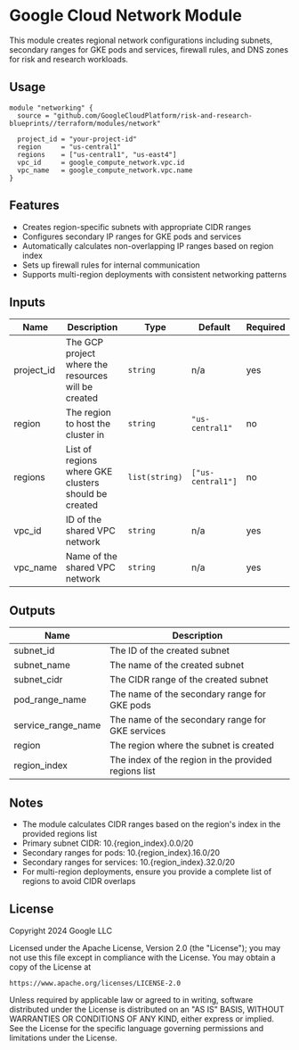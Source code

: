 # Google Cloud Network Module

This module creates regional network configurations including subnets, secondary ranges for GKE pods and services, firewall rules, and DNS zones for risk and research workloads.

## Usage

```hcl
module "networking" {
  source = "github.com/GoogleCloudPlatform/risk-and-research-blueprints//terraform/modules/network"

  project_id = "your-project-id"
  region     = "us-central1"
  regions    = ["us-central1", "us-east4"]
  vpc_id     = google_compute_network.vpc.id
  vpc_name   = google_compute_network.vpc.name
}
```

## Features

- Creates region-specific subnets with appropriate CIDR ranges
- Configures secondary IP ranges for GKE pods and services
- Automatically calculates non-overlapping IP ranges based on region index
- Sets up firewall rules for internal communication
- Supports multi-region deployments with consistent networking patterns

## Inputs

| Name | Description | Type | Default | Required |
|------|-------------|------|---------|----------|
| project_id | The GCP project where the resources will be created | `string` | n/a | yes |
| region | The region to host the cluster in | `string` | `"us-central1"` | no |
| regions | List of regions where GKE clusters should be created | `list(string)` | `["us-central1"]` | no |
| vpc_id | ID of the shared VPC network | `string` | n/a | yes |
| vpc_name | Name of the shared VPC network | `string` | n/a | yes |

## Outputs

| Name | Description |
|------|-------------|
| subnet_id | The ID of the created subnet |
| subnet_name | The name of the created subnet |
| subnet_cidr | The CIDR range of the created subnet |
| pod_range_name | The name of the secondary range for GKE pods |
| service_range_name | The name of the secondary range for GKE services |
| region | The region where the subnet is created |
| region_index | The index of the region in the provided regions list |

## Notes

- The module calculates CIDR ranges based on the region's index in the provided regions list
- Primary subnet CIDR: 10.{region_index}.0.0/20
- Secondary ranges for pods: 10.{region_index}.16.0/20
- Secondary ranges for services: 10.{region_index}.32.0/20
- For multi-region deployments, ensure you provide a complete list of regions to avoid CIDR overlaps

## License

Copyright 2024 Google LLC

Licensed under the Apache License, Version 2.0 (the "License");
you may not use this file except in compliance with the License.
You may obtain a copy of the License at

    https://www.apache.org/licenses/LICENSE-2.0

Unless required by applicable law or agreed to in writing, software
distributed under the License is distributed on an "AS IS" BASIS,
WITHOUT WARRANTIES OR CONDITIONS OF ANY KIND, either express or implied.
See the License for the specific language governing permissions and
limitations under the License.